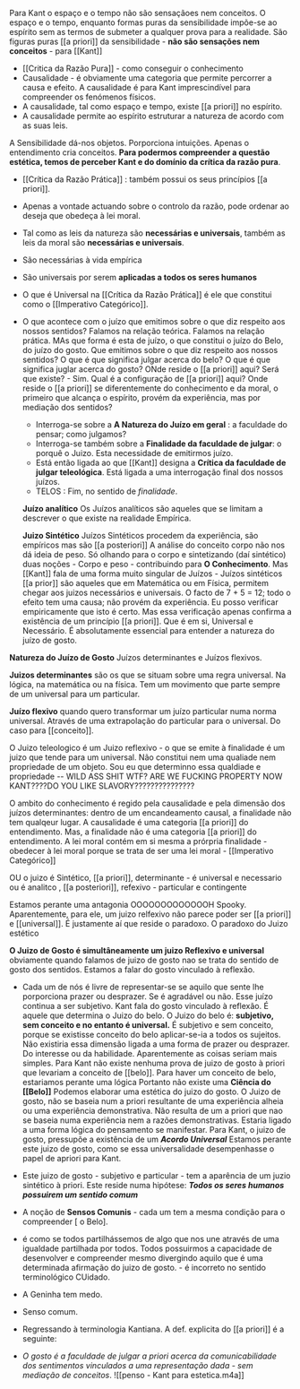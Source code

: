 Para Kant o espaço e o tempo não são sensaçãoes nem conceitos. O espaço e o tempo, enquanto formas puras da sensibilidade impõe-se ao espírito sem as termos de submeter a qualquer prova para a realidade. São figuras puras [[a priori]] da sensibilidade - **não são sensações nem conceitos** - para [[Kant]]
- [[Critica da Razão Pura]] - como conseguir o conhecimento
- Causalidade - é obviamente uma categoria que permite percorrer a causa e efeito. A causalidade é para Kant imprescindível para compreender os fenómenos físicos.
- A causalidade, tal como espaço e tempo, existe [[a priori]] no espírito.
- A causalidade permite ao espírito estruturar a natureza de acordo com as suas leis.

A Sensibilidade dá-nos objetos. Porporciona intuições. Apenas o entendimento cria conceitos. 
**Para podermos compreender a questão estética, temos de perceber Kant e do domínio da crítica da razão pura**.

- [[Crítica da Razão Prática]] : também possui os seus princípios [[a priori]].
- Apenas a vontade actuando sobre o controlo da razão, pode ordenar ao deseja que obedeça à lei moral.
- Tal como as leis da natureza são **necessárias e universais**, também as leis da moral são **necessárias e universais**.
- São necessárias à vida empírica
- São universais por serem **aplicadas a todos os seres humanos**
- O que é Universal na [[Crítica da Razão Prática]] é ele que constitui como o [[Imperativo Categórico]].
- O que acontece com o juízo que emitimos sobre o que diz respeito aos nossos sentidos?
  Falamos na relação teórica. Falamos na relação prática. MAs que forma é esta de juízo, o que constitui o juízo do Belo, do juízo do gosto. Que emitimos sobre o que diz respeito aos nossos sentidos?
  O que é que significa julgar acerca do belo?
  O que é que significa juglar acerca do gosto?
  ONde reside o [[a priori]] aqui?
  Será que existe? - Sim. Qual é a configuração de [[a priori]] aqui?
  Onde reside o [[a priori]] se diferentemente do conhecimento e da moral, o primeiro que alcança o espírito, provém da experiência, mas por mediação dos sentidos?
   - Interroga-se sobre a **A Natureza do Juízo em geral** : a faculdade do pensar; como julgamos?
   - Interroga-se também sobre a **Finalidade da faculdade de julgar**: o porquê o Juizo. Esta necessidade de emitirmos juízo.
   - Está então ligada ao que [[Kant]] designa a **Crítica da faculdade de julgar teleológica**. Está ligada a uma interrogação final dos nossos juízos.
    - TELOS : Fim, no sentido de *finalidade*.

	**Juízo analítico**
		Os Juízos analíticos são aqueles que se limitam a descrever o que existe na realidade Empírica.

	**Juizo Sintético**
		Juízos Sintéticos procedem da experiência, são empíricos mas são [[a posteriori]]
		A análise do conceito corpo não nos dá ideia de peso. Só olhando para o corpo e sintetizando (daí sintético) duas noções - Corpo e peso - contribuindo para **O Conhecimento**.
		Mas [[Kant]] fala de uma forma muito singular de Juízos - Juízos sintéticos [[a prior]] são aqueles que em Matemática ou em Física, permitem chegar aos juizos necessários e universais.
		O facto de 7 + 5 = 12; todo o efeito tem uma causa; não provém da experiência. Eu posso verificar empiricamente que isto é certo.
		Mas essa verificação apenas confirma a existência de um princípio [[a priori]].
		Que é em si, Universal e Necessário.
		É absolutamente essencial para entender a natureza do juízo de gosto.



**Natureza do Juízo de Gosto**
Juízos determinantes e Juízos flexivos.

**Juizos determinantes** são os que se situam sobre uma regra universal.
Na lógica, na matemática ou na física. Tem um movimento que parte sempre de um universal para um particular.

**Juízo flexivo** quando quero transformar um juízo particular numa norma universal. Através de uma extrapolação do particular para o universal. Do caso para [[conceito]].

O Juizo teleologico é um Juizo reflexivo - o que se emite à finalidade é um juizo que tende para um universal. Não constitui nem uma qualiade nem propriedade de um objeto. Sou eu que determinno essa qualdiade e propriedade -- WILD ASS SHIT WTF? ARE WE FUCKING PROPERTY NOW KANT????DO YOU LIKE SLAVORY???????????????

O ambito do conhecimento é regido pela causalidade e pela dimensão dos juízos determinantes: dentro de um encandeamento causal, a finalidade não tem qualqeur lugar.
A causalidade é uma categoria [[a priori]] do entendimento.
Mas, a finalidade não é uma categoria [[a priori]] do entendimento.
A lei moral contém em si mesma a prórpria finalidade - obedecer à lei moral porque se trata de ser uma lei moral - [[Imperativo Categórico]]


OU o juizo é Sintético, [[a priori]], determinante - é universal e necessario
ou é analitco , [[a posteriori]], refexivo - particular e contingente 

Estamos perante uma antagonia OOOOOOOOOOOOOH Spooky.
Aparentemente, para ele, um juizo relfexivo não parece poder ser [[a priori]] e [[universal]]. 
É justamente aí que reside o paradoxo. O paradoxo do Juizo estético

**O Juizo de Gosto é simultâneamente um juizo Reflexivo e universal**
obviamente quando falamos de juizo de gosto nao se trata do sentido de gosto dos sentidos. Estamos a falar do gosto vinculado à reflexão.
- Cada um de nós é livre de representar-se se aquilo que sente lhe porporciona prazer ou desprazer. Se é agradável ou não. Esse juízo continua a ser subjetivo. Kant fala do gosto vinculado à reflexão. É aquele que determina o Juizo do belo.
	O Juizo do belo é: **subjetivo, sem conceito  e no entanto é universal.**
	É subjetivo e sem conceito, porque se existisse conceito do belo aplicar-se-ia a todos os sujeitos. Não existiria essa dimensão ligada a uma forma de prazer ou desprazer. Do interesse ou da habilidade. 
	Aparentemente as coisas seriam mais simples.
Para Kant não existe nenhuma prova de juizo de gosto à priori que levariam a conceito de [[belo]].
Para haver um conceito de belo, estariamos perante uma lógica
Portanto não existe uma **Ciência do [[Belo]]**
Podemos elaborar uma estética do juizo do gosto.
O Juizo de gosto, não se baseia num a priori resultante de uma experiência alheia ou uma experiência demonstrativa. Não resulta de um a priori que nao se baseia numa experiência nem a razões demonstrativas. Estaria ligado a uma forma lógica do pensamento se manifestar. Para Kant, o juizo de gosto, pressupõe a existência de um ***Acordo Universal***
Estamos perante este juizo de gosto, como se essa universalidade desempenhasse o papel de apriori para Kant. 

- Este juizo de gosto - subjetivo e particular - tem a aparência de um juzio sintético à priori. Este reside numa hipótese: ***Todos os seres humanos possuirem um sentido comum***
- A noção de **Sensos Comunis** - cada um tem a mesma condição para o compreender [ o Belo]. 
- é como se todos partilhássemos de algo que nos une através de uma igualdade partilhada por todos. Todos possuirmos a capacidade de desenvolver e compreender mesmo divergindo aquilo que é uma determinada afirmação do juizo de gosto. - é incorreto no sentido terminológico CUidado.
- A Geninha tem medo.
- Senso comum.
- Regressando à terminologia Kantiana. A def. explicita do [[a priori]] é a seguinte:
- *O gosto é a faculdade de julgar a priori acerca da comunicabilidade dos sentimentos vinculados a uma representação dada - sem mediação de conceitos*.
![[penso - Kant para estetica.m4a]]
